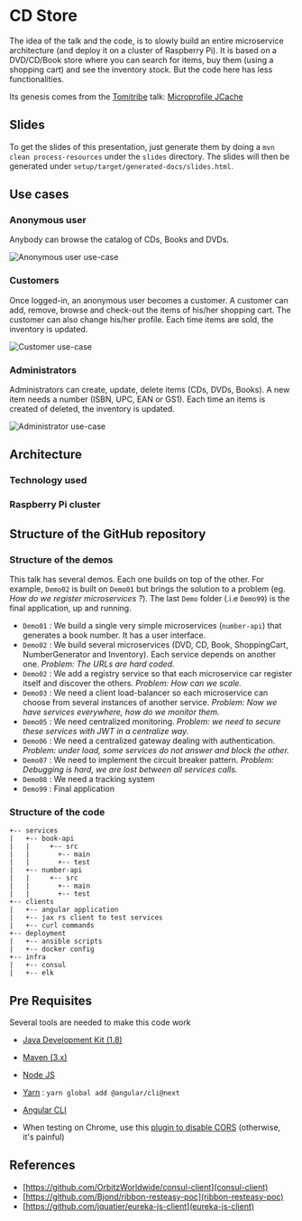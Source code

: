 # CD Store

The idea of the talk and the code, is to slowly build an entire microservice architecture (and deploy it on a cluster of Raspberry Pi). It is based on a DVD/CD/Book store where you can search for items, buy them (using a shopping cart) and see the inventory stock. But the code here has less functionalities.

Its genesis comes from the [Tomitribe](http://www.tomitribe.com/) talk: [Microprofile JCache](https://github.com/tomitribe/microprofile-jcache)

## Slides

To get the slides of this presentation, just generate them by doing a `mvn clean process-resources` under the `slides` directory. The slides will then be generated under `setup/target/generated-docs/slides.html`.

## Use cases

### Anonymous user

Anybody can browse the catalog of CDs, Books and DVDs.

![Anonymous user use-case](usecase-anonym.png)

### Customers

Once logged-in, an anonymous user becomes a customer. A customer can add, remove, browse and check-out the items of his/her shopping cart. The customer can also change his/her profile. Each time items are sold, the inventory is updated.

![Customer use-case](usecase-customer.png)

### Administrators

Administrators can create, update, delete items (CDs, DVDs, Books). A new item needs a number (ISBN, UPC, EAN or GS1). Each time an items is created of deleted, the inventory is updated.

![Administrator use-case](usecase-admin.png)

## Architecture 

### Technology used

### Raspberry Pi cluster

## Structure of the GitHub repository 

### Structure of the demos

This talk has several demos. Each one builds on top of the other. For example, `Demo02` is built on `Demo01` but brings the solution to a problem (eg. _How do we register microservices ?_). The last `Demo` folder (.i.e `Demo99`) is the final application, up and running.

* `Demo01` : We build a single very simple microservices (`number-api`) that generates a book number. It has a user interface.
* `Demo02` : We build several microservices (DVD, CD, Book, ShoppingCart, NumberGenerator and Inventory). Each service depends on another one. _Problem: The URLs are hard coded._
* `Demo02` : We add a registry service so that each microservice car register itself and discover the others. _Problem: How can we scale._
* `Demo03` : We need a client load-balancer so each microservice can choose from several instances of another service. _Problem: Now we have services everywhere, how do we monitor them._
* `Demo05` : We need centralized monitoring. _Problem: we need to secure these services with JWT in a centralize way._
* `Demo06` : We need a centralized gateway dealing with authentication. _Problem: under load, some services do not answer and block the other._
* `Demo07` : We need to implement the circuit breaker pattern. _Problem: Debugging is hard, we are lost between all services calls._
* `Demo08` : We need a tracking system
* `Demo99` : Final application

### Structure of the code 

```
+-- services
|   +-- book-api
|   |     +-- src
|   |       +-- main
|   |       +-- test
|   +-- number-api
|   |     +-- src
|   |       +-- main
|   |       +-- test
+-- clients
|   +-- angular application
|   +-- jax rs client to test services
|   +-- curl commands
+-- deployment
|   +-- ansible scripts
|   +-- docker config
+-- infra
|   +-- consul
|   +-- elk
```

## Pre Requisites

Several tools are needed to make this code work

* [Java Development Kit (1.8)](http://www.oracle.com/technetwork/java/javase/downloads/index.html)
* [Maven (3.x)](https://maven.apache.org/)
* [Node JS](https://nodejs.org/en/)
* [Yarn](https://yarnpkg.com/lang/en/) : `yarn global add @angular/cli@next`
* [Angular CLI](https://cli.angular.io/)

* When testing on Chrome, use this [plugin to disable CORS](https://chrome.google.com/webstore/detail/allow-control-allow-origi/nlfbmbojpeacfghkpbjhddihlkkiljbi?utm_source=chrome-app-launcher-info-dialog) (otherwise, it's painful)


## References

* [https://github.com/OrbitzWorldwide/consul-client](consul-client)
* [https://github.com/Bjond/ribbon-resteasy-poc](ribbon-resteasy-poc)
* [https://github.com/jquatier/eureka-js-client](eureka-js-client)